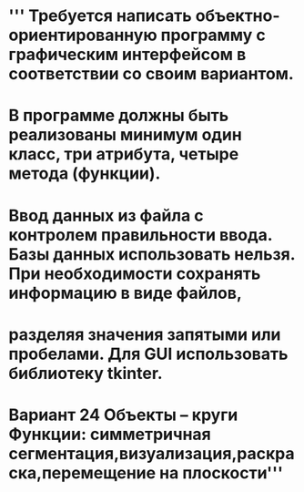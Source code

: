 # ''' Требуется написать объектно-ориентированную программу с графическим интерфейсом в соответствии со своим вариантом.
# В программе должны быть реализованы минимум один класс, три атрибута, четыре метода (функции).
# Ввод данных из файла с контролем правильности ввода. Базы данных использовать нельзя. При необходимости сохранять информацию в виде файлов,
# разделяя значения запятыми или пробелами. Для GUI использовать библиотеку tkinter.

# Вариант 24 Объекты – круги Функции:	симметричная сегментация,визуализация,раскраска,перемещение на плоскости'''
